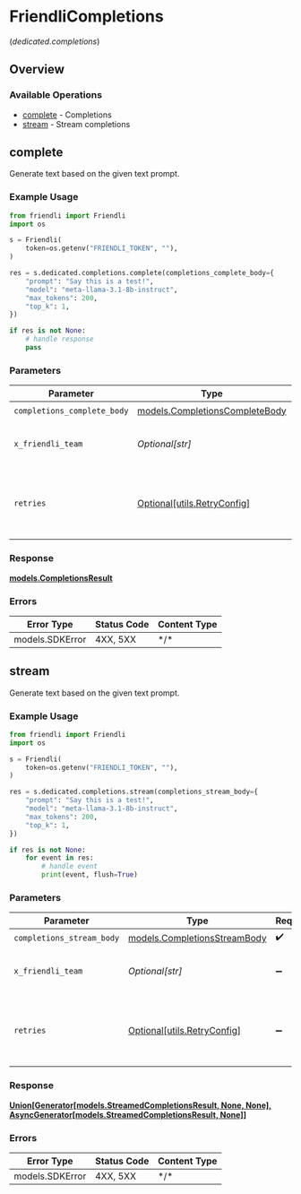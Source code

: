 # FriendliCompletions
(*dedicated.completions*)

## Overview

### Available Operations

* [complete](#complete) - Completions
* [stream](#stream) - Stream completions

## complete

Generate text based on the given text prompt.

### Example Usage

```python
from friendli import Friendli
import os

s = Friendli(
    token=os.getenv("FRIENDLI_TOKEN", ""),
)

res = s.dedicated.completions.complete(completions_complete_body={
    "prompt": "Say this is a test!",
    "model": "meta-llama-3.1-8b-instruct",
    "max_tokens": 200,
    "top_k": 1,
})

if res is not None:
    # handle response
    pass

```

### Parameters

| Parameter                                                                 | Type                                                                      | Required                                                                  | Description                                                               |
| ------------------------------------------------------------------------- | ------------------------------------------------------------------------- | ------------------------------------------------------------------------- | ------------------------------------------------------------------------- |
| `completions_complete_body`                                               | [models.CompletionsCompleteBody](../../models/completionscompletebody.md) | :heavy_check_mark:                                                        | N/A                                                                       |
| `x_friendli_team`                                                         | *Optional[str]*                                                           | :heavy_minus_sign:                                                        | ID of team to run requests as (optional parameter).                       |
| `retries`                                                                 | [Optional[utils.RetryConfig]](../../models/utils/retryconfig.md)          | :heavy_minus_sign:                                                        | Configuration to override the default retry behavior of the client.       |

### Response

**[models.CompletionsResult](../../models/completionsresult.md)**

### Errors

| Error Type      | Status Code     | Content Type    |
| --------------- | --------------- | --------------- |
| models.SDKError | 4XX, 5XX        | \*/\*           |

## stream

Generate text based on the given text prompt.

### Example Usage

```python
from friendli import Friendli
import os

s = Friendli(
    token=os.getenv("FRIENDLI_TOKEN", ""),
)

res = s.dedicated.completions.stream(completions_stream_body={
    "prompt": "Say this is a test!",
    "model": "meta-llama-3.1-8b-instruct",
    "max_tokens": 200,
    "top_k": 1,
})

if res is not None:
    for event in res:
        # handle event
        print(event, flush=True)

```

### Parameters

| Parameter                                                             | Type                                                                  | Required                                                              | Description                                                           |
| --------------------------------------------------------------------- | --------------------------------------------------------------------- | --------------------------------------------------------------------- | --------------------------------------------------------------------- |
| `completions_stream_body`                                             | [models.CompletionsStreamBody](../../models/completionsstreambody.md) | :heavy_check_mark:                                                    | N/A                                                                   |
| `x_friendli_team`                                                     | *Optional[str]*                                                       | :heavy_minus_sign:                                                    | ID of team to run requests as (optional parameter).                   |
| `retries`                                                             | [Optional[utils.RetryConfig]](../../models/utils/retryconfig.md)      | :heavy_minus_sign:                                                    | Configuration to override the default retry behavior of the client.   |

### Response

**[Union[Generator[models.StreamedCompletionsResult, None, None], AsyncGenerator[models.StreamedCompletionsResult, None]]](../../models/.md)**

### Errors

| Error Type      | Status Code     | Content Type    |
| --------------- | --------------- | --------------- |
| models.SDKError | 4XX, 5XX        | \*/\*           |
